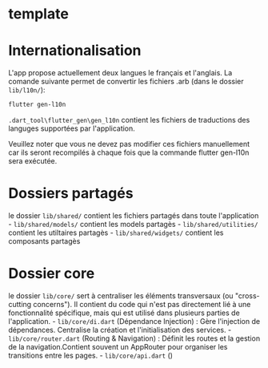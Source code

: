 # template

# Internationalisation
L'app propose actuellement deux langues le français et l'anglais.
La comande suivante permet de convertir les fichiers .arb (dans le dossier `lib/l10n/`):
```sh
flutter gen-l10n
```

`.dart_tool\flutter_gen\gen_l10n` contient les fichiers de traductions des languges supportées par l'application.

Veuillez noter que vous ne devez pas modifier ces fichiers manuellement car ils seront recompilés à chaque fois que la commande flutter gen-l10n sera exécutée.

# Dossiers partagés
le dossier `lib/shared/` contient les fichiers partagés dans toute l'application
    - `lib/shared/models/` contient les models partagès
    - `lib/shared/utilities/` contient les utiltaires partagès
    - `lib/shared/widgets/` contient les composants partagès

# Dossier core
le dossier `lib/core/` sert à centraliser les éléments transversaux (ou "cross-cutting concerns"). Il contient du code qui n'est pas directement lié à une fonctionnalité spécifique, mais qui est utilisé dans plusieurs parties de l'application.
    - `lib/core/di.dart` (Dépendance Injection) : Gère l'injection de dépendances.
        Centralise la création et l'initialisation des services.
    - `lib/core/router.dart` (Routing & Navigation) : Définit les routes et la gestion de    la  navigation.Contient souvent un AppRouter pour organiser les transitions entre les  pages.
    - `lib/core/api.dart` ()
